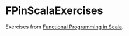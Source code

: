 # FPinScalaExercises
Exercises from [Functional Programming in Scala](http://www.manning.com/bjarnason/).
